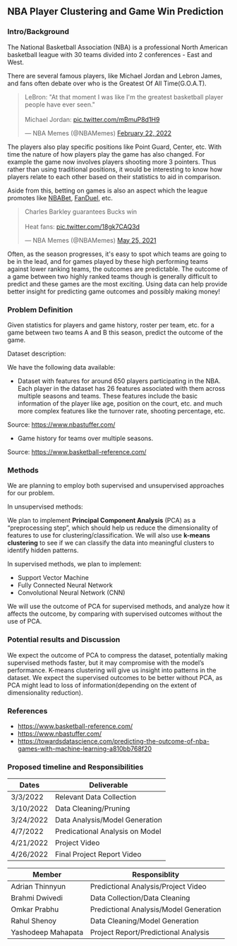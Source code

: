 ## NBA Player Clustering and Game Win Prediction

### Intro/Background

The National Basketball Association (NBA) is a professional North American basketball league with 30 teams divided into 2 conferences - East and West.

There are several famous players, like Michael Jordan and Lebron James, and fans often debate over who is the Greatest Of All Time(G.O.A.T).

<blockquote class="twitter-tweet"><p lang="en" dir="ltr">LeBron: &quot;At that moment I was like I&#39;m the greatest basketball player people have ever seen.&quot; <br><br>Michael Jordan: <a href="https://t.co/mBmuP8d1H9">pic.twitter.com/mBmuP8d1H9</a></p>&mdash; NBA Memes (@NBAMemes) <a href="https://twitter.com/NBAMemes/status/1496001690549768197?ref_src=twsrc%5Etfw">February 22, 2022</a></blockquote> <script async src="https://platform.twitter.com/widgets.js" charset="utf-8"></script>

The players also play specific positions like Point Guard, Center, etc. With time the nature of how players play the game has also changed. For example the game now involves players shooting more 3 pointers. Thus rather than using traditional positions, it would be interesting to know how players relate to each other based on their statistics to aid in comparison.

Aside from this, betting on games is also an aspect which the league promotes like [NBABet](https://www.nba.com/nbabet), [FanDuel](https://www.fanduel.com/tnt), etc.

<blockquote class="twitter-tweet"><p lang="en" dir="ltr">Charles Barkley guarantees Bucks win<br><br>Heat fans: <a href="https://t.co/18gk7CAQ3d">pic.twitter.com/18gk7CAQ3d</a></p>&mdash; NBA Memes (@NBAMemes) <a href="https://twitter.com/NBAMemes/status/1397024441368932352?ref_src=twsrc%5Etfw">May 25, 2021</a></blockquote> <script async src="https://platform.twitter.com/widgets.js" charset="utf-8"></script>

Often, as the season progresses, it's easy to spot which teams are going to be in the lead, and for games played by these high performing teams against lower ranking teams, the outcomes are predictable. The outcome of a game between two highly ranked teams though is generally difficult to predict and these games are the most exciting. Using data can help provide better insight for predicting game outcomes and possibly making money!

### Problem Definition

Given statistics for players and game history, roster per team, etc. for a game between two teams A and B this season, predict the outcome of the game.

Dataset description:

We have the following data available:
- Dataset with features for around 650 players participating in the NBA. Each player in the dataset has 26 features associated with them across multiple seasons and teams. These features include the basic information of the player like age, position on the court, etc. and much more complex features like the turnover rate, shooting percentage, etc.

Source: https://www.nbastuffer.com/
- Game history for teams over multiple seasons.

Source: https://www.basketball-reference.com/

### Methods

We are planning to employ both supervised and unsupervised approaches for our problem. 

In unsupervised methods:

We plan to implement **Principal Component Analysis** (PCA) as a “preprocessing step”, which should help us reduce the dimensionality of features to use for clustering/classification. We will also use **k-means clustering** to see if we can classify the data into meaningful clusters to identify hidden patterns.

In supervised methods, we plan to implement:
- Support Vector Machine
- Fully Connected Neural Network 
- Convolutional Neural Network (CNN)

We will use the outcome of PCA for supervised methods, and analyze how it affects the outcome, by comparing with supervised outcomes without the use of PCA.

### Potential results and Discussion

We expect the outcome of PCA to compress the dataset, potentially making supervised methods faster, but it may compromise with the model’s performance. K-means clustering will give us insight into patterns in the dataset. We expect the supervised outcomes to be better without PCA, as PCA might lead to loss of information(depending on the extent of dimensionality reduction).

### References

- https://www.basketball-reference.com/
- https://www.nbastuffer.com/
- https://towardsdatascience.com/predicting-the-outcome-of-nba-games-with-machine-learning-a810bb768f20


### Proposed timeline and Responsibilities

| Dates       | Deliverable                     |
| ----------- | ------------------------------- |
| 3/3/2022    | Relevant Data Collection        |
| 3/10/2022   | Data Cleaning/Pruning           |
| 3/24/2022   | Data Analysis/Model Generation |
| 4/7/2022    | Predicational Analysis on Model |
| 4/21/2022   | Project Video                   |
| 4/26/2022   | Final Project Report Video      |


| Member             | Responsiblity                           |
| ------------------ | --------------------------------------- |
| Adrian Thinnyun    | Predictional Analysis/Project Video    |
| Brahmi Dwivedi     | Data Collection/Data Cleaning           |
| Omkar Prabhu       | Predictional Analysis/Model Generation |
| Rahul Shenoy       | Data Cleaning/Model Generation         |
| Yashodeep Mahapata | Project Report/Predictional Analysis   |


